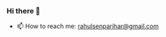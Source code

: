### Hi there 👋

<!--
**rahulsa1n97/rahulsa1n97** is a ✨ _special_ ✨ repository because its `README.md` (this file) appears on your GitHub profile.

Here are some ideas to get you started:
<!--

- 🔭 I’m currently working on Data Analysis tools and SQL

- 🌱 I’m currently learning NLP
<!--
- 🤔 I’m looking for help with ...
- 💬 Ask me about ...
-->
- 📫 How to reach me: rahulsenparihar@gmail.com
<!--
- 😄 Pronouns: ...
- ⚡ Fun fact: ...
-->
